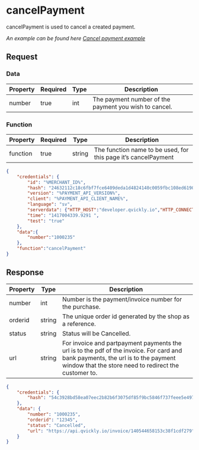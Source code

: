 # cancelPayment

<include from="Snippets-PaymentAPI.md" element-id="snippet-header"></include>

cancelPayment is used to cancel a created payment.

*An example can be found here [Cancel payment example](Cancel-payment.md)*

## Request

### Data

| Property | Required | Type | Description                                           |
|----------|----------|------|-------------------------------------------------------|
| number   | true     | int  | The payment number of the payment you wish to cancel. |


### Function

| Property | Required | Type   | Description                                                    |
|----------|----------|--------|----------------------------------------------------------------|
| function | true     | string | The function name to be used, for this page it’s cancelPayment |

```json
{
    "credentials": {
        "id": "%MERCHANT_ID%",
        "hash": "24632112c18c6fbf7fce6409deda1d4824140c0059fbc108ed6190934c47709caffcb8f8c47fd770ab53e4637e5dac1b8679faa30a248353775dbf336a67d202",
        "version": "%PAYMENT_API_VERSION%",
        "client": "%PAYMENT_API_CLIENT_NAME%",
        "language": "sv",
        "serverdata": {"HTTP_HOST":"developer.qvickly.io","HTTP_CONNECTION":"keep-alive","HTTP_CACHE_CONTROL":"max-age=0","HTTP_ACCEPT":"text\/html,application\/xhtml+xml,application\/xml;q=0.9,image\/webp,*\/*;q=0.8","HTTP_USER_AGENT":"Mozilla\/5.0 (Macintosh; Intel Mac OS X 10_10_1) AppleWebKit\/537.36 (KHTML, like Gecko) Chrome\/39.0.2171.95 Safari\/537.36","HTTP_ACCEPT_ENCODING":"gzip, deflate, sdch","HTTP_ACCEPT_LANGUAGE":"en-US,en;q=0.8","PATH":"\/sbin:\/usr\/sbin:\/bin:\/usr\/bin","SERVER_SOFTWARE":"Apache\/2.2.26 (Amazon)","SERVER_NAME":"developer.qvickly.io","SERVER_ADDR":"172.31.22.88","SERVER_PORT":"80","REMOTE_ADDR":"2.71.114.219","REMOTE_PORT":"53241","GATEWAY_INTERFACE":"CGI\/1.1","SERVER_PROTOCOL":"HTTP\/1.1","REQUEST_METHOD":"GET","QUERY_STRING":"","REQUEST_TIME":1421313644},
        "time": "1417004339.9291 ",
        "test": "true"
    },
    "data":{
        "number":"1000235"
    },
    "function":"cancelPayment"
}

```
## Response

| Property | Type   | Description                                                                                                                                                                              |
|----------|--------|------------------------------------------------------------------------------------------------------------------------------------------------------------------------------------------|
| number   | int    | Number is the payment/invoice number for the purchase.                                                                                                                                   |
| orderid  | string | The unique order id generated by the shop as a reference.                                                                                                                                |
| status   | string | Status will be Cancelled.                                                                                                                                                                |
| url      | string | For invoice and partpayment payments the url is to the pdf of the invoice. For card and bank payments, the url is to the payment window that the store need to redirect the customer to. |

```json
{
    "credentials": {
        "hash": "54c3928bd58ea07eec2b82b6f3075df85f9bc5846f737feee5e497dcf96df26097258b30447df4627f97fcd4100fa86f7dbe9dd4a753da29939d34c9afae013f"
    },
    "data": {
        "number": "1000235",
        "orderid": "12345",
        "status": "Cancelled",
        "url": "https://api.qvickly.io/invoice/140544658153c38f1cdf279"
    }
}
```